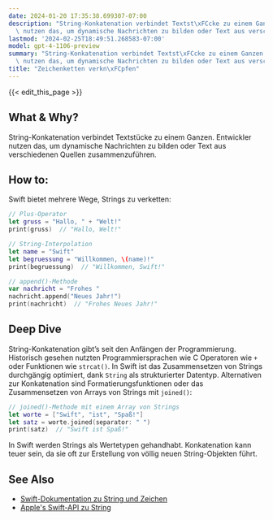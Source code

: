 ```yaml
---
date: 2024-01-20 17:35:38.699307-07:00
description: "String-Konkatenation verbindet Textst\xFCcke zu einem Ganzen. Entwickler\
  \ nutzen das, um dynamische Nachrichten zu bilden oder Text aus verschiedenen Quellen\u2026"
lastmod: '2024-02-25T18:49:51.268583-07:00'
model: gpt-4-1106-preview
summary: "String-Konkatenation verbindet Textst\xFCcke zu einem Ganzen. Entwickler\
  \ nutzen das, um dynamische Nachrichten zu bilden oder Text aus verschiedenen Quellen\u2026"
title: "Zeichenketten verkn\xFCpfen"
---
```


{{< edit_this_page >}}

## What & Why?
String-Konkatenation verbindet Textstücke zu einem Ganzen. Entwickler nutzen das, um dynamische Nachrichten zu bilden oder Text aus verschiedenen Quellen zusammenzuführen.

## How to:
Swift bietet mehrere Wege, Strings zu verketten:

```Swift
// Plus-Operator
let gruss = "Hallo, " + "Welt!"
print(gruss)  // "Hallo, Welt!"

// String-Interpolation
let name = "Swift"
let begruessung = "Willkommen, \(name)!"
print(begruessung)  // "Willkommen, Swift!"

// append()-Methode
var nachricht = "Frohes "
nachricht.append("Neues Jahr!")
print(nachricht)  // "Frohes Neues Jahr!"
```

## Deep Dive
String-Konkatenation gibt’s seit den Anfängen der Programmierung. Historisch gesehen nutzten Programmiersprachen wie C Operatoren wie `+` oder Funktionen wie `strcat()`. In Swift ist das Zusammensetzen von Strings durchgängig optimiert, dank `String` als strukturierter Datentyp. Alternativen zur Konkatenation sind Formatierungsfunktionen oder das Zusammensetzen von Arrays von Strings mit `joined()`:

```Swift
// joined()-Methode mit einem Array von Strings
let worte = ["Swift", "ist", "Spaß!"]
let satz = worte.joined(separator: " ")
print(satz)  // "Swift ist Spaß!"
```

In Swift werden Strings als Wertetypen gehandhabt. Konkatenation kann teuer sein, da sie oft zur Erstellung von völlig neuen String-Objekten führt.

## See Also
- [Swift-Dokumentation zu String und Zeichen](https://docs.swift.org/swift-book/LanguageGuide/StringsAndCharacters.html)
- [Apple's Swift-API zu String](https://developer.apple.com/documentation/swift/string)
